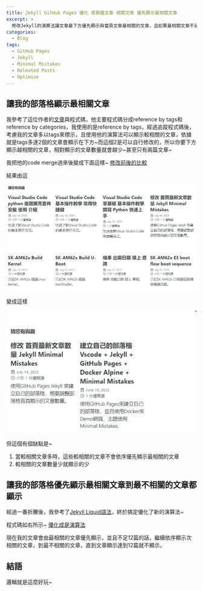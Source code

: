 ```yaml
---
title: Jekyll GitHub Pages 優化 感興趣文章 相關文章 優先顯示最相關文章
excerpt: >
  修改Jekyll的演算法讓文章最下方優先顯示與當頁文章最相關的文章，且如果最相關文章不足還會依序顯示次相關文章。
categories:
  - Blog
tags:
  - GitHub Pages
  - Jekyll
  - Minimal Mistakes
  - Releated Posts
  - Optimize
---
```

## 讓我的部落格顯示最相關文章
我參考了這位作者的[文章](https://blog.webjeda.com/jekyll-related-posts/)與程式碼，他主要程式碼分成reference by tags和reference by categories，我使用的是reference by tags，經過追蹤程式碼後，考慮我的文章多以tags來標示，且使用他的演算法可以顯示較相關的文章，依據就是tags多達2個的文章會顯示在下方~而這個2是可以自行修改的，所以你要下方顯示越相關的文章，相對顯示的文章數量就會越少~甚至只有兩篇文章~

我把他的code merge過來後變成下面這樣~
[修改前後的比較](https://github.com/mmistakes/minimal-mistakes/commit/c5bc25ffffaa7050be866488a9092fcaccce9263)

結果由這

![releated_posts_notags](/assets/images/releated_posts_notags.png)

變成這樣

![releated_posts_by_2_tags](/assets/images/releated_posts_by_2_tags.png)

但這個有個缺點是~
1. 當較相關文章多時，這些較相關的文章不會依序優先顯示最相關的文章
2. 較相關的文章數量少就顯示的少

## 讓我的部落格優先顯示最相關文章到最不相關的文章都顯示

經過一番折騰後，我參考了[Jekyll Liquid語法](https://shopify.github.io/liquid/)，終於搞定優化了新的演算法~

程式碼如右所示~
[優化成是演算法](https://github.com/mmistakes/minimal-mistakes/commit/81e166acf4c61a55373e42bb672d136e878fb2cb)

現在我的文章會由最相關的文章優先顯示，並且不足12篇的話，繼續依序顯示次相關的文章，到最不相關的文章，直到文章顯示達到12篇就不顯示。

## 結語
邏輯就是這麼好玩~